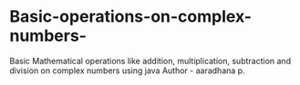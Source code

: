 # Basic-operations-on-complex-numbers-
Basic Mathematical operations like addition, multiplication, subtraction and division on complex numbers using java 
Author - aaradhana p.
